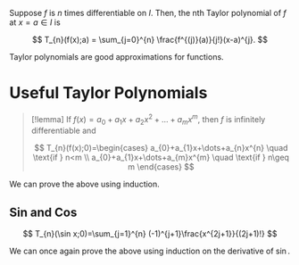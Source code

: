 Suppose $f$ is $n$ times differentiable on $I$. Then, the nth Taylor polynomial of $f$ at $x=a \in I$ is

$$
T_{n}(f(x);a) = \sum_{j=0}^{n} \frac{f^{(j)}(a)}{j!}(x-a)^{j}.
$$

Taylor polynomials are good approximations for functions.

# Useful Taylor Polynomials

> [!lemma]
> If $f(x)=a_{0}+a_{1}x+a_{2}x^{2}+\dots+a_{m}x^{m}$, then $f$ is infinitely differentiable and 
> 
> $$
> T_{n}(f(x);0)=\begin{cases}
> a_{0}+a_{1}x+\dots+a_{n}x^{n} \quad \text{if } n<m \\
> a_{0}+a_{1}x+\dots+a_{m}x^{m} \quad \text{if } n\geq m
\end{cases}
$$

We can prove the above using induction.

## Sin and Cos

$$
T_{n}(\sin x;0)=\sum_{j=1}^{n} (-1)^{j+1}\frac{x^{2j+1}}{(2j+1)!}
$$

We can once again prove the above using induction on the derivative of $\sin$.

